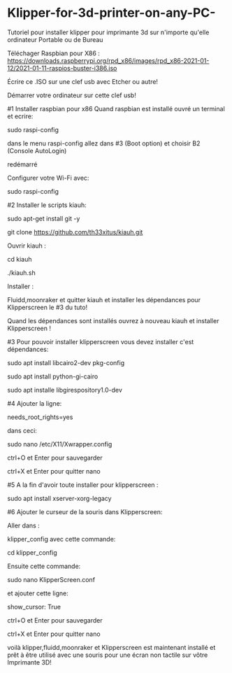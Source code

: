 # Klipper-for-3d-printer-on-any-PC-
Tutoriel pour installer klipper pour imprimante 3d sur n'importe qu'elle ordinateur Portable ou de Bureau

Téléchager Raspbian pour X86 :
https://downloads.raspberrypi.org/rpd_x86/images/rpd_x86-2021-01-12/2021-01-11-raspios-buster-i386.iso

Écrire ce .ISO sur une clef usb avec Etcher ou autre!

Démarrer votre ordinateur sur cette clef usb!

#1 Installer raspbian pour x86
Quand raspbian est installé ouvré un terminal et ecrire:

sudo raspi-config
 
dans le menu raspi-config allez dans #3 (Boot option)
et choisir B2 (Console AutoLogin)

redémarré

Configurer votre Wi-Fi avec:

sudo raspi-config 

#2 Installer le scripts kiauh:

sudo apt-get install git -y

git clone https://github.com/th33xitus/kiauh.git

Ouvrir kiauh :

cd kiauh

./kiauh.sh

Installer :

Fluidd,moonraker et quitter kiauh et installer 
les dépendances pour Klipperscreen le #3 du tuto!

Quand les dépendances sont installés ouvrez à nouveau kiauh
et installer Klipperscreen !

#3 Pour pouvoir installer klipperscreen vous devez installer c'est dépendances:

sudo apt install libcairo2-dev pkg-config

sudo apt install python-gi-cairo

sudo apt installe libgirespository1.0-dev

#4 Ajouter la ligne:

needs_root_rights=yes 
 
dans ceci:

sudo nano /etc/X11/Xwrapper.config 

ctrl+O et Enter pour sauvegarder 

ctrl+X et Enter pour quitter nano

#5 A la fin d'avoir toute installer pour klipperscreen :

sudo apt install xserver-xorg-legacy

#6 Ajouter le curseur de la souris dans Klipperscreen:

Aller dans :

klipper_config avec cette commande:

cd klipper_config

Ensuite cette commande:

sudo nano KlipperScreen.conf

et ajouter cette ligne:

show_cursor: True

ctrl+O et Enter pour sauvegarder 

ctrl+X et Enter pour quitter nano

voilà klipper,fluidd,moonraker et Klipperscreen 
est maintenant installé et prêt à être utilisé 
avec une souris pour une écran non tactile sur vôtre Imprimante 3D!
